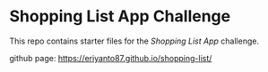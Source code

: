 # Shopping List App Challenge

This repo contains starter files for the *Shopping List App* challenge.

github page: https://eriyanto87.github.io/shopping-list/
